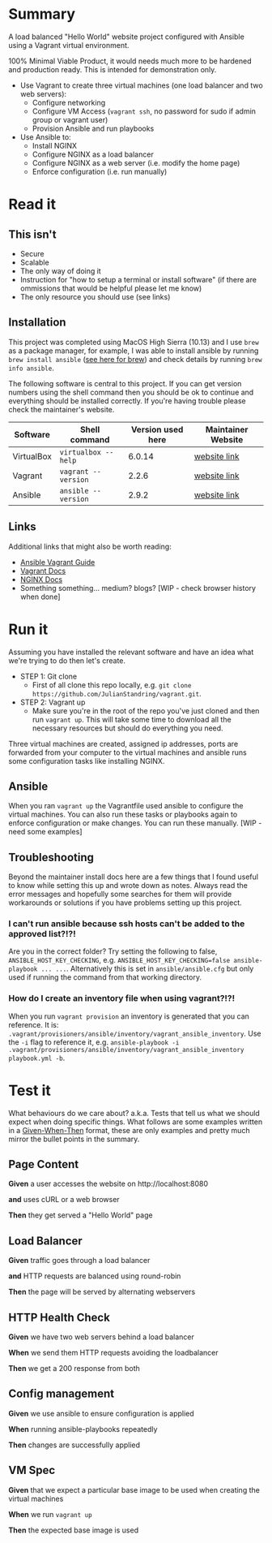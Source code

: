 # Summary
A load balanced "Hello World" website project configured with Ansible using a Vagrant virtual environment.

100% Minimal Viable Product, it would needs much more to be hardened and production ready. This is intended for demonstration only.

- Use Vagrant to create three virtual machines (one load balancer and two web servers):
  - Configure networking
  - Configure VM Access (`vagrant ssh`, no password for sudo if admin group or vagrant user)
  - Provision Ansible and run playbooks
- Use Ansible to:
  - Install NGINX
  - Configure NGINX as a load balancer
  - Configure NGINX as a web server (i.e. modify the home page)
  - Enforce configuration (i.e. run manually)


# Read it
## This isn't
- Secure
- Scalable
- The only way of doing it
- Instruction for "how to setup a terminal or install software" (if there are ommissions that would be helpful please let me know)
- The only resource you should use (see links)

## Installation
This project was completed using MacOS High Sierra (10.13) and I use `brew` as a package manager, for example, I was able to install ansible by running `brew install ansible` ([see here for brew](https://brew.sh/)) and check details by running `brew info ansible`.

The following software is central to this project. If you can get version numbers using the shell command then you should be ok to continue and everything should be installed correctly. If you're having trouble please check the maintainer's website.

Software | Shell command | Version used here | Maintainer Website
-----------|--------------------|--------|-----
VirtualBox | `virtualbox --help` | 6.0.14  | [website link](https://www.virtualbox.org/wiki/Downloads)
Vagrant | `vagrant --version` | 2.2.6  | [website link](https://www.vagrantup.com/downloads.html)
Ansible | `ansible --version` | 2.9.2  | [website link](https://docs.ansible.com/ansible/latest/installation_guide/intro_installation.html#latest-releases-on-macos)

## Links
Additional links that might also be worth reading:
- [Ansible Vagrant Guide](https://docs.ansible.com/ansible/latest/scenario_guides/guide_vagrant.html)
- [Vagrant Docs](https://www.vagrantup.com/docs/)
- [NGINX Docs](https://nginx.org/en/docs/)
- Something something... medium? blogs? [WIP - check browser history when done]


# Run it
Assuming you have installed the relevant software and have an idea what we're trying to do then let's create.

- STEP 1: Git clone
  - First of all clone this repo locally, e.g. `git clone https://github.com/JulianStandring/vagrant.git`.
- STEP 2: Vagrant up
  - Make sure you're in the root of the repo you've just cloned and then run `vagrant up`. This will take some time to download all the necessary resources but should do everything you need.

Three virtual machines are created, assigned ip addresses, ports are forwarded from your computer to the virtual machines and ansible runs some configuration tasks like installing NGINX.

## Ansible
When you ran `vagrant up` the Vagrantfile used ansible to configure the virtual machines. You can also run these tasks or playbooks again to enforce configuration or make changes. You can run these manually. [WIP - need some examples]

## Troubleshooting
Beyond the maintainer install docs here are a few things that I found useful to know while setting this up and wrote down as notes. Always read the error messages and hopefully some searches for them will provide workarounds or solutions if you have problems setting up this project.

### I can't run ansible because ssh hosts can't be added to the approved list?!?!
Are you in the correct folder? Try setting the following to false, `ANSIBLE_HOST_KEY_CHECKING`, e.g. `ANSIBLE_HOST_KEY_CHECKING=false ansible-playbook ... ...`. Alternatively this is set in `ansible/ansible.cfg` but only used if running the command from that working directory.

### How do I create an inventory file when using vagrant?!?!
When you run `vagrant provision` an inventory is generated that you can reference. It is: `.vagrant/provisioners/ansible/inventory/vagrant_ansible_inventory`. Use the `-i` flag to reference it, e.g. `ansible-playbook -i .vagrant/provisioners/ansible/inventory/vagrant_ansible_inventory playbook.yml -b`.


# Test it 
What behaviours do we care about? a.k.a. Tests that tell us what we should expect when doing specific things. What follows are some examples written in a [Given-When-Then](https://www.agilealliance.org/glossary/gwt/) format, these are only examples and pretty much mirror the bullet points in the summary.

## Page Content
**Given** a user accesses the website on http://localhost:8080

 **and** uses cURL or a web browser

**Then** they get served a "Hello World" page

## Load Balancer
**Given** traffic goes through a load balancer

 **and** HTTP requests are balanced using round-robin

**Then** the page will be served by alternating webservers

## HTTP Health Check
**Given** we have two web servers behind a load balancer

**When** we send them HTTP requests avoiding the loadbalancer

**Then** we get a 200 response from both

## Config management
**Given** we use ansible to ensure configuration is applied

**When** running ansible-playbooks repeatedly

**Then** changes are successfully applied

## VM Spec
**Given** that we expect a particular base image to be used when creating the virtual machines

**When** we run `vagrant up`

**Then** the expected base image is used
